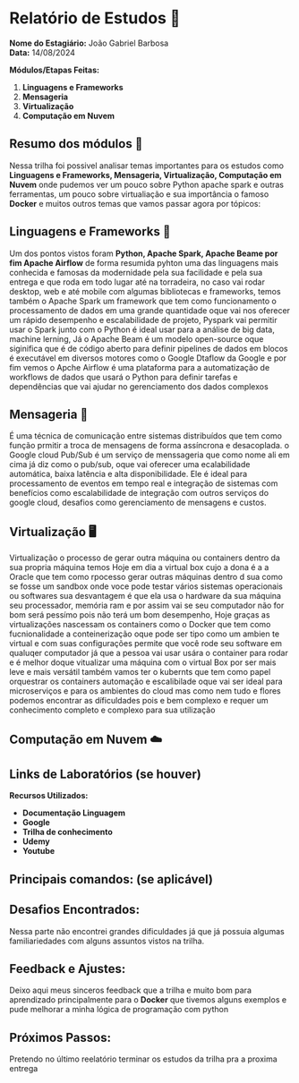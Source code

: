 # Relatório de Estudos 📜

**Nome do Estagiário:** João Gabriel Barbosa <br>
**Data:** 14/08/2024

**Módulos/Etapas Feitas:**  
1. **Linguagens e Frameworks**
2. **Mensageria**
3. **Virtualização**
4. **Computação em Nuvem**

## Resumo dos módulos 📖
Nessa trilha foi possivel analisar temas importantes para os estudos
como  **Linguagens e Frameworks, Mensageria, Virtualização,    Computação em Nuvem** onde pudemos ver um pouco sobre Python apache spark e outras ferramentas, um pouco sobre virtualiação e sua importância o famoso **Docker** e muitos outros temas que vamos passar agora por tópicos:

## Linguagens e Frameworks 🐍
Um dos pontos vistos foram **Python, Apache Spark, Apache Beame por fim Apache Airflow** de forma resumida pyhton uma das linguagens mais conhecida e famosas da modernidade pela sua facilidade e pela sua entrega e que roda em todo lugar até na torradeira, no caso vai rodar desktop, web e até mobile com algumas bibliotecas e frameworks, temos também o Apache Spark um framework que tem como funcionamento o processamento de dados em uma grande quantidade oque vai nos oferecer um rápido desempenho e escalabilidade de projeto, Pyspark vai permitir usar o Spark junto com o Python é ideal usar para a análise de big data, machine lerning, Já o Apache Beam é um modelo open-source oque siginifica que é de código aberto para definir pipelines de dados em blocos  é executável em diversos motores como o Google Dtaflow da Google e por fim vemos o Apche Airflow é uma plataforma para a automatização de workflows de dados que usará o Python para definir tarefas e dependências que vai ajudar no gerenciamento dos dados complexos 

## Mensageria 📨
É uma técnica de comunicação entre sistemas distribuídos que tem como função prmitir a troca de mensagens de forma assíncrona e desacoplada. o Google cloud Pub/Sub é um serviço de menssageria que como nome ali em cima já diz como o pub/sub, oque vai oferecer uma ecalabilidade automática, baixa latência e alta disponibilidade. Ele é ideal para processamento de eventos em tempo real e integração de sistemas com benefícios como escalabilidade de integração com outros serviços do google cloud, desafios como gerenciamento de mensagens e custos.

## Virtualização 🖥️
Virtualização o processo de gerar outra máquina ou containers dentro da sua propria máquina temos Hoje em dia a virtual box cujo a dona é a a Oracle que tem como rpocesso gerar outras máquinas dentro d sua como se fosse um sandbox onde voce pode testar vários sistemas operacionais ou softwares sua desvantagem é que ela usa o hardware da sua máquina seu processador, memória ram e por assim vai se seu computador não for bom será pessímo pois não terá um bom desempenho, Hoje graças as virtualizações nascessam os containers como o Docker que tem como fucnionalidade a conteinerização oque pode ser tipo como um ambien te virtual e com suas configurações permite que você rode seu software em qualuqer computador já que a pessoa vai usar usára o container para rodar e é melhor doque vitualizar uma máquina com o virtual Box por ser mais leve e mais versátil também vamos ter o kubernts que tem como papel orquestrar os containers automação e escalibilade oque vai ser ideal para microserviços e para os ambientes do cloud mas como nem tudo e flores podemos encontrar as díficuldades pois e bem complexo e requer um conhecimento completo e complexo para sua utilização

## Computação em Nuvem ☁️


## Links de Laboratórios (se houver)

**Recursos Utilizados:**  
- **Documentação Linguagem**
- **Google**
- **Trilha de conhecimento**
- **Udemy**
- **Youtube**

## Principais comandos: (se aplicável)


## Desafios Encontrados:
Nessa parte não encontrei grandes dificuldades já que já possuia algumas familiariedades com alguns assuntos vistos na trilha.

## Feedback e Ajustes:
Deixo aqui meus sinceros feedback que a trilha e muito bom para aprendizado principalmente para o **Docker** que tivemos alguns exemplos e pude melhorar a minha lógica de programação com python

## Próximos Passos:
Pretendo no último reelatório terminar os estudos da trilha pra a proxima entrega
